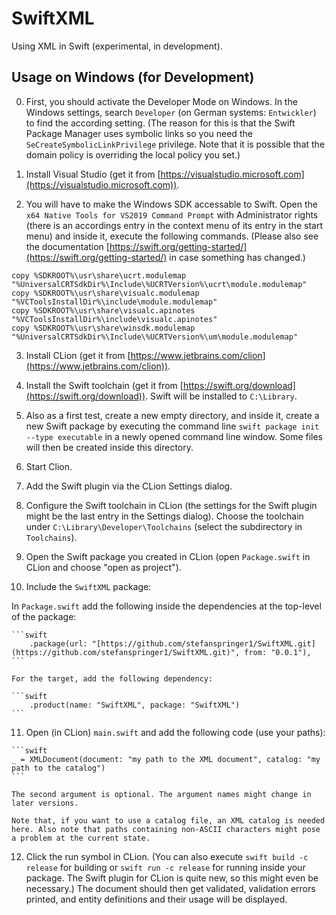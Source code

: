 # SwiftXML

Using XML in Swift (experimental, in development).

## Usage on Windows (for Development)

0. First, you should activate the Developer Mode on Windows. In the Windows settings, search `Developer` (on German systems: `Entwickler`) to find the according setting. (The reason for this is that the Swift Package Manager uses symbolic links so you need the `SeCreateSymbolicLinkPrivilege` privilege. Note that it is possible that the domain policy is overriding the local policy you set.)

1. Install Visual Studio (get it from [https://visualstudio.microsoft.com](https://visualstudio.microsoft.com)).

2. You will have to make the Windows SDK accessable to Swift. Open the `x64 Native Tools for VS2019 Command Prompt` with Administrator rights (there is an accordings entry in the context menu of its entry in the start menu) and inside it, execute the following commands. (Please also see the documentation [https://swift.org/getting-started/](https://swift.org/getting-started/) in case something has changed.)

```batch
copy %SDKROOT%\usr\share\ucrt.modulemap "%UniversalCRTSdkDir%\Include\%UCRTVersion%\ucrt\module.modulemap"
copy %SDKROOT%\usr\share\visualc.modulemap "%VCToolsInstallDir%\include\module.modulemap"
copy %SDKROOT%\usr\share\visualc.apinotes "%VCToolsInstallDir%\include\visualc.apinotes"
copy %SDKROOT%\usr\share\winsdk.modulemap "%UniversalCRTSdkDir%\Include\%UCRTVersion%\um\module.modulemap"
```

3. Install CLion (get it from [https://www.jetbrains.com/clion](https://www.jetbrains.com/clion)).

4. Install the Swift toolchain (get it from [https://swift.org/download](https://swift.org/download)). Swift will be installed to `C:\Library`.

5. Also as a first test, create a new empty directory, and inside it, create a new Swift package by executing the command line `swift package init --type executable` in a newly opened command line window. Some files will then be created inside this directory.

6. Start Clion.

7. Add the Swift plugin via the CLion Settings dialog.

8. Configure the Swift toolchain in CLion (the settings for the Swift plugin might be the last entry in the Settings dialog). Choose the toolchain under `C:\Library\Developer\Toolchains` (select the subdirectory in `Toolchains`).

9. Open the Swift package you created in CLion (open `Package.swift` in CLion and choose "open as project").

10. Include the `SwiftXML` package:
   
   In `Package.swift` add the following inside the dependencies at the top-level of the package:

    ```swift
        .package(url: "[https://github.com/stefanspringer1/SwiftXML.git](https://github.com/stefanspringer1/SwiftXML.git)", from: "0.0.1"),
    ```

    For the target, add the following dependency:

    ```swift
        .product(name: "SwiftXML", package: "SwiftXML")
    ```

11.  Open (in CLion) `main.swift` and add the following code (use your paths):

    ```swift
    _ = XMLDocument(document: "my path to the XML document", catalog: "my path to the catalog")
    ```

    The second argument is optional. The argument names might change in later versions.

    Note that, if you want to use a catalog file, an XML catalog is needed here. Also note that paths containing non-ASCII characters might pose a problem at the current state.

12.  Click the run symbol in CLion. (You can also execute `swift build -c release` for building or `swift run -c release` for running inside your package. The Swift plugin for CLion is quite new, so this might even be necessary.) The document should then get validated, validation errors printed, and entity definitions and their usage will be displayed.